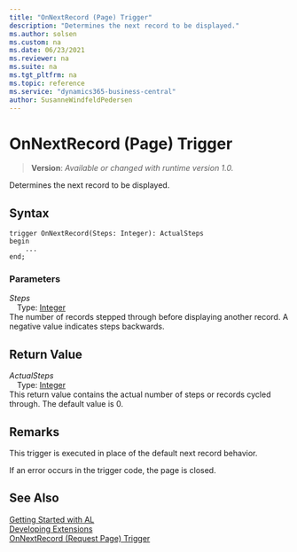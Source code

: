 ```yaml
---
title: "OnNextRecord (Page) Trigger"
description: "Determines the next record to be displayed."
ms.author: solsen
ms.custom: na
ms.date: 06/23/2021
ms.reviewer: na
ms.suite: na
ms.tgt_pltfrm: na
ms.topic: reference
ms.service: "dynamics365-business-central"
author: SusanneWindfeldPedersen
---
```

[//]: # (START>DO_NOT_EDIT)
[//]: # (IMPORTANT:Do not edit any of the content between here and the END>DO_NOT_EDIT.)
[//]: # (Any modifications should be made in the .xml files in the ModernDev repo.)

# OnNextRecord (Page) Trigger
> **Version**: _Available or changed with runtime version 1.0._

Determines the next record to be displayed.


## Syntax
```AL
trigger OnNextRecord(Steps: Integer): ActualSteps
begin
    ...
end;
```

### Parameters

*Steps*  
&emsp;Type: [Integer](../../methods-auto/integer/integer-data-type.md)  
The number of records stepped through before displaying another record. A negative value indicates steps backwards.  


## Return Value

*ActualSteps*  
&emsp;Type: [Integer](../../methods-auto/integer/integer-data-type.md)  
This return value contains the actual number of steps or records cycled through. The default value is 0.  

[//]: # (IMPORTANT: END>DO_NOT_EDIT)

## Remarks

This trigger is executed in place of the default next record behavior.  

If an error occurs in the trigger code, the page is closed.  

## See Also  
[Getting Started with AL](../../devenv-get-started.md)  
[Developing Extensions](../../devenv-dev-overview.md)  
[OnNextRecord (Request Page) Trigger](../requestpage/devenv-onnextrecord-requestpage-trigger.md)
